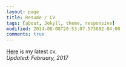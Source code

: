 ```yaml
---
layout: page
title: Resume / CV
tags: [about, Jekyll, theme, responsive]
modified: 2014-08-08T20:53:07.573882-04:00
comments: true
---
```


[Here](/reports/Ajinkya-CV.pdf) is my latest cv.  
*Updated: February, 2017*
